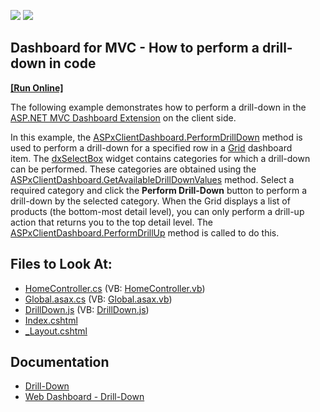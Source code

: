 <!-- default badges list -->
[![](https://img.shields.io/badge/Open_in_DevExpress_Support_Center-FF7200?style=flat-square&logo=DevExpress&logoColor=white)](https://supportcenter.devexpress.com/ticket/details/T496083)
[![](https://img.shields.io/badge/📖_How_to_use_DevExpress_Examples-e9f6fc?style=flat-square)](https://docs.devexpress.com/GeneralInformation/403183)
<!-- default badges end -->

## Dashboard for MVC - How to perform a drill-down in code
<!-- run online -->
**[[Run Online]](https://codecentral.devexpress.com/t496083/)**
<!-- run online end -->

The following example demonstrates how to perform a drill-down in the [ASP.NET MVC Dashboard Extension](https://docs.devexpress.com/Dashboard/16977/web-dashboard/aspnet-mvc-dashboard-extension) on the client side.

In this example, the [ASPxClientDashboard.PerformDrillDown](https://docs.devexpress.com/Dashboard/js-ASPxClientDashboard#js_aspxclientdashboard_performdrilldown_itemname_value_) method is used to perform a drill-down for a specified row in a [Grid](https://docs.devexpress.com/Dashboard/117161/web-dashboard/create-dashboards-on-the-web/dashboard-item-settings/grid) dashboard item. The [dxSelectBox](https://js.devexpress.com/Documentation/ApiReference/UI_Widgets/dxSelectBox/) widget contains categories for which a drill-down can be performed. These categories are obtained using the [ASPxClientDashboard.GetAvailableDrillDownValues](https://docs.devexpress.com/Dashboard/js-ASPxClientDashboard#js_aspxclientdashboard_getavailabledrilldownvalues_itemname_) method. Select a required category and click the **Perform Drill-Down** button to perform a drill-down by the selected category.
When the Grid displays a list of products (the bottom-most detail level), you can only perform a drill-up action that returns you to the top detail level. The [ASPxClientDashboard.PerformDrillUp](https://docs.devexpress.com/Dashboard/js-ASPxClientDashboard#js_aspxclientdashboard_performdrillup_itemname_) method is called to do this.


<!-- default file list -->
## Files to Look At:

* [HomeController.cs](./CS/MVCxDashboard_PerformDrillDown/Controllers/HomeController.cs) (VB: [HomeController.vb](./VB/MVCxDashboard_PerformDrillDown/Controllers/HomeController.vb))
* [Global.asax.cs](./CS/MVCxDashboard_PerformDrillDown/Global.asax.cs) (VB: [Global.asax.vb](./VB/MVCxDashboard_PerformDrillDown/Global.asax.vb))
* [DrillDown.js](./CS/MVCxDashboard_PerformDrillDown/Scripts/DrillDown.js) (VB: [DrillDown.js](./VB/MVCxDashboard_PerformDrillDown/Scripts/DrillDown.js))
* [Index.cshtml](./CS/MVCxDashboard_PerformDrillDown/Views/Home/Index.cshtml)
* [\_Layout.cshtml](./CS/MVCxDashboard_PerformDrillDown/Views/Shared/_Layout.cshtml)
<!-- default file list end -->

## Documentation

* [Drill-Down](https://docs.devexpress.com/Dashboard/116913/common-features/interactivity/drill-down?p=netframework)
* [Web Dashboard - Drill-Down](https://docs.devexpress.com/Dashboard/117061/web-dashboard/create-dashboards-on-the-web/interactivity/drill-down)
